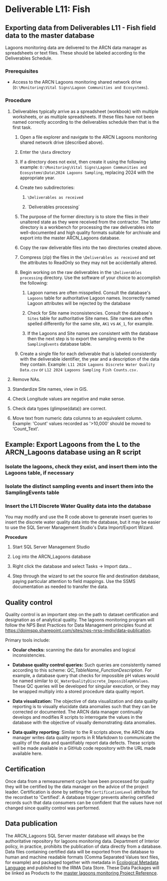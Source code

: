

# Deliverable L11: Fish

## Exporting data from Deliverables L11 - Fish field data to the master database

Lagoons monitoring data are delivered to the ARCN data manager as spreadsheets or text files. These should be labeled according to the Deliverables Schedule.

### Prerequisites

-   Access to the ARCN Lagoons monitoring shared network drive (`O:\Monitoring\Vital Signs\Lagoon Communities and Ecosystems`).

### Procedure

1.  Deliverables typically arrive as a spreadsheet (workbook) with multiple worksheets, or as multiple spreadsheets. If these files have not been named correctly according to the deliverables schedule then that is the first task.

    1.  Open a file explorer and navigate to the ARCN Lagoons monitoring shared network drive (described above).

    2.  Enter the `\Data` directory

    3.  If a directory does not exist, then create it using the following example: `O:\Monitoring\Vital Signs\Lagoon Communities and Ecosystems\Data\2024 Lagoons Sampling`, replacing 2024 with the appropriate year.

    4.  Create two subdirectories:

        1.  `\Deliverables as received`

        2.  \`Deliverables processing\`

    5.  The purpose of the former directory is to store the files in their unaltered state as they were received from the contractor. The latter directory is a workbench for processing the raw deliverables into well-documented and high quality formats suitable for archivale and export into the master ARCN_Lagoons database.

    6.  Copy the raw deliverable files into the two directories created above.

    7.  Compress (zip) the files in the `\Deliverables as received` and set the attributes to ReadOnly so they may not be accidentally altered.

    8.  Begin working on the raw deliverables in the `\Deliverables processing` directory. Use the software of your choice to accomplish the following:

        1.  Lagoon names are often misspelled. Consult the database's `Lagoons` table for authoritative Lagoon names. Incorrectly named Lagoon attributes will be rejected by the database

        2.  Check for Site name inconsistencies. Consult the database's `Sites` table for authoritative Site names. Site names are often spelled differently for the same site, `AK1` vs `AK_1`, for example.

        3.  If the Lagoons and Site names are consistent with the database then the next step is to export the sampling events to the `SamplingEvents` database table.

    9.  Create a single file for each deliverable that is labeled consistently with the deliverable identifier, the year and a description of the data they contain. Example: `L11 2024 Lagoons Discrete Water Quality Data.csv` or `L12 2024 Lagoons Sampling Fish Counts.csv.`

2.  Remove NAs.

3.  Standardize Site names, view in GIS.

4.  Check Longitude values are negative and make sense.

5.  Check data types (glimpse(data)) are correct.

6.  Move text from numeric data columns to an equivalent column. Example: 'Count' values recorded as '\>10,000' should be moved to 'Count_Text'.

## Example: Export Lagoons from the L to the ARCN_Lagoons database using an R script

### Isolate the lagoons, check they exist, and insert them into the Lagoons table, if necessary



### Isolate the distinct sampling events and insert them into the SamplingEvents table



### Insert the L11 Discrete Water Quality data into the database

You may modify and use the R code above to generate insert queries to insert the discrete water quality data into the database, but it may be easier to use the SQL Server Management Studio's Data Import/Export Wizard.

**Procedure**

1.  Start SQL Server Management Studio

2.  Log into the ARCN_Lagoons database

3.  Right click the database and select Tasks -\> Import data...

4.  Step through the wizard to set the source file and destination database, paying particular attention to field mappings. Use the SSMS documentation as needed to transfer the data.

## Quality control

Quality control is an important step on the path to dataset certification and designation as of analytical quality. The lagoons monitoring program will follow the NPS Best Practices for Data Management principles found at <https://doimspp.sharepoint.com/sites/nps-nrss-imdiv/data-publication>.

Primary tools include:

-   **Ocular checks:** scanning the data for anomalies and logical inconsistencies.

-   **Database quality control queries:** Such queries are consistently named according to this scheme: *QC_TableName_FunctionDescription*. For example, a database query that checks for impossible pH values would be named similar to `QC_WaterQualityDiscrete_ImpossiblepHValues`. These QC queries will be developed for singular execution, or they may be wrapped multiply into a stored procedure data quality report.

-   **Data visualization:** The objective of data visualization and data quality reporting is to visually elucidate data anomalies such that they can be corrected or documented. The ARCN data manager continually develops and modifies R scripts to interrogate the values in the database with the objective of visually demonstrating data anomalies.

-   **Data quality reporting**: Similar to the R scripts above, the ARCN data manager writes data quality reports in R Markdown to communicate the quality of the data and quantifiably report data defects. These scripts will be made available in a GitHub code repository with the URL made available here.

## Certification

Once data from a remeasurement cycle have been processed for quality they will be certified by the data manager on the advice of the project leader. Certification is done by setting the `CertificationLevel` attribute for the recordset to 'Certified'. A database trigger prevents altering certified records such that data consumers can be confident that the values have not changed since quality control was performed.

## Data publication

The ARCN_Lagoons SQL Server master database will always be the authoritative repository for lagoons monitoring data. Department of Interior policy, in practice, prohibits the publication of data directly from a database. Data files containing certified data will be exported from the database to human and machine readable formats (Comma Separated Values text files, for example) and packaged together with metadata in [Ecological Metadata Language](https://nationalparkservice.github.io/NPSdataverse/) and published to the IRMA Data Store. These Data Packages will be linked as Products to the [master lagoons monitoring Project Reference](https://irma.nps.gov/DataStore/Reference/Profile/2216893).
